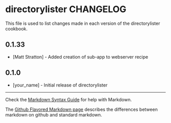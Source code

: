 directorylister CHANGELOG
=========================

This file is used to list changes made in each version of the directorylister cookbook.

0.1.33
-----
- [Matt Stratton] - Added creation of sub-app to webserver recipe

0.1.0
-----
- [your_name] - Initial release of directorylister

- - -
Check the [Markdown Syntax Guide](http://daringfireball.net/projects/markdown/syntax) for help with Markdown.

The [Github Flavored Markdown page](http://github.github.com/github-flavored-markdown/) describes the differences between markdown on github and standard markdown.

